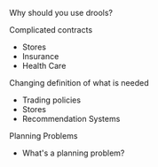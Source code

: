 Why should you use drools?


Complicated contracts
* Stores
* Insurance
* Health Care


Changing definition of what is needed
* Trading policies
* Stores
* Recommendation Systems


Planning Problems
* What's a planning problem?